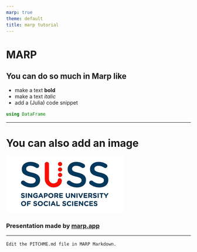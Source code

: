 ```yaml
---
marp: true
theme: default
title: marp tutorial
---
```


# MARP
## You can do so much in Marp like

- make a text **bold**
- make a text _italic_
- add a (Julia) code snippet
```julia
using DataFrame
```
---
# You can also add an image

![logo](./assets/susslogo.png)


### Presentation made by [marp.app](https://marp.app)

---

```
Edit the PITCHME.md file in MARP Markdown.
```
